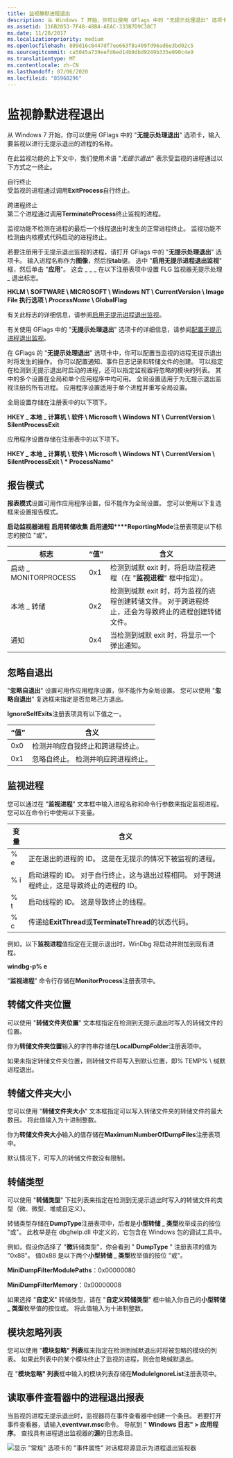 ```yaml
---
title: 监视静默进程退出
description: 从 Windows 7 开始，你可以使用 GFlags 中的 "无提示处理退出" 选项卡，输入要监视以进行无提示退出的进程的名称。
ms.assetid: 116B2053-7F48-48B4-AEAC-333B7D9C38C7
ms.date: 11/28/2017
ms.localizationpriority: medium
ms.openlocfilehash: 809d16c8447df7ee663f8a409fd96ad6e3bd02c5
ms.sourcegitcommit: ca5045a739eefd6ed14b9dbd9249b335e090c4e9
ms.translationtype: MT
ms.contentlocale: zh-CN
ms.lasthandoff: 07/06/2020
ms.locfileid: "85968296"
---
```

# <a name="monitoring-silent-process-exit"></a>监视静默进程退出


从 Windows 7 开始，你可以使用 GFlags 中的 "**无提示处理退出**" 选项卡，输入要监视以进行无提示退出的进程的名称。

在此监视功能的上下文中，我们使用术语 "*无提示退出*" 表示受监视的进程通过以下方式之一终止。

<span id="Self_termination"></span><span id="self_termination"></span><span id="SELF_TERMINATION"></span>自行终止  
受监视的进程通过调用**ExitProcess**自行终止。

<span id="Cross-process_termination"></span><span id="cross-process_termination"></span><span id="CROSS-PROCESS_TERMINATION"></span>跨进程终止  
第二个进程通过调用**TerminateProcess**终止监视的进程。

监视功能不检测在进程的最后一个线程退出时发生的正常进程终止。 监视功能不检测由内核模式代码启动的进程终止。

若要注册用于无提示退出监视的进程，请打开 GFlags 中的 "**无提示处理退出**" 选项卡。 输入进程名称作为**图像**，然后按**tab**键。 选中 "**启用无提示进程退出监视**" 框，然后单击 "**应用**"。 这会 \_ \_ \_ 在以下注册表项中设置 FLG 监视器无提示处理 \_ 退出标志。

**HKLM \\ SOFTWARE \\ MICROSOFT \\ Windows NT \\ CurrentVersion \\ Image File 执行选项 \\ *ProcessName* \\ GlobalFlag**

有关此标志的详细信息，请参阅[启用无提示进程退出监视](enable-silent-process-exit-monitoring.md)。

有关使用 GFlags 中的 "**无提示处理退出**" 选项卡的详细信息，请参阅[配置无提示进程退出监视](setting-and-clearing-flags-for-silent-process-exit.md)。

在 GFlags 的 "**无提示处理退出**" 选项卡中，你可以配置当监视的进程无提示退出时将发生的操作。 你可以配置通知、事件日志记录和转储文件的创建。 可以指定在检测到无提示退出时启动的进程，还可以指定监视器将忽略的模块的列表。 其中的多个设置在全局和单个应用程序中均可用。 全局设置适用于为无提示退出监视注册的所有进程。 应用程序设置适用于单个进程并重写全局设置。

全局设置存储在注册表中的以下项下。

**HKEY \_ 本地 \_ 计算机 \\ 软件 \\ Microsoft \\ Windows NT \\ CurrentVersion \\ SilentProcessExit**

应用程序设置存储在注册表中的以下项下。

**HKEY \_ 本地 \_ 计算机 \\ 软件 \\ Microsoft \\ Windows NT \\ CurrentVersion \\ SilentProcessExit \\ * ProcessName***

## <a name="span-idreporting_modespanspan-idreporting_modespanspan-idreporting_modespanreporting-mode"></a><span id="Reporting_Mode"></span><span id="reporting_mode"></span><span id="REPORTING_MODE"></span>报告模式


**报表模式**设置可用作应用程序设置，但不能作为全局设置。 您可以使用以下复选框来设置报告模式。

**启动监视器进程** 
**启用转储收集** 
**启用通知****ReportingMode**注册表项是以下标志的按位 "或"。

| 标志                   | “值” | 含义                                                                                                                                                                                            |
|------------------------|-------|----------------------------------------------------------------------------------------------------------------------------------------------------------------------------------------------------|
| 启动 \_ MONITORPROCESS | 0x1   | 检测到缄默 exit 时，将启动监视进程（在 "**监视进程**" 框中指定）。                                                                                          |
| 本地 \_ 转储            | 0x2   | 检测到缄默 exit 时，将为监视的进程创建转储文件。 对于跨进程终止，还会为导致终止的进程创建转储文件。 |
| 通知           | 0x4   | 当检测到缄默 exit 时，将显示一个弹出通知。                                                                                                                                  |

 

## <a name="span-idignore_self_exitsspanspan-idignore_self_exitsspanspan-idignore_self_exitsspanignore-self-exits"></a><span id="Ignore_Self_Exits"></span><span id="ignore_self_exits"></span><span id="IGNORE_SELF_EXITS"></span>忽略自退出


"**忽略自退出**" 设置可用作应用程序设置，但不能作为全局设置。 您可以使用 "**忽略自退出**" 复选框来指定是否忽略己方退出。

**IgnoreSelfExits**注册表项具有以下值之一。

| “值” | 含义                                                                    |
|-------|----------------------------------------------------------------------------|
| 0x0   | 检测并响应自我终止和跨进程终止。 |
| 0x1   | 忽略自终止。 检测并响应跨进程终止。  |

 

## <a name="span-idmonitor_processspanspan-idmonitor_processspanspan-idmonitor_processspanmonitor-process"></a><span id="Monitor_Process"></span><span id="monitor_process"></span><span id="MONITOR_PROCESS"></span>监视进程


您可以通过在 "**监视进程**" 文本框中输入进程名称和命令行参数来指定监视进程。 您可以在命令行中使用以下变量。

| 变量 | 含义                                                                                                                                                                                                      |
|----------|--------------------------------------------------------------------------------------------------------------------------------------------------------------------------------------------------------------|
| % e       | 正在退出的进程的 ID。 这是在无提示的情况下被监视的进程。                                                                                                                               |
| % i       | 启动进程的 ID。 对于自行终止，这与退出过程相同。 对于跨进程终止，这是导致终止的进程的 ID。 |
| % t       | 启动线程的 ID。 这是导致终止的线程。                                                                                                                                  |
| % c       | 传递给**ExitThread**或**TerminateThread**的状态代码。                                                                                                                                            |

 

例如，以下**监视进程**值指定在无提示退出时，WinDbg 将启动并附加到现有进程。

**windbg-p% e**

"**监视进程**" 命令行存储在**MonitorProcess**注册表项中。

## <a name="span-iddump_folder_locationspanspan-iddump_folder_locationspanspan-iddump_folder_locationspandump-folder-location"></a><span id="Dump_Folder_Location"></span><span id="dump_folder_location"></span><span id="DUMP_FOLDER_LOCATION"></span>转储文件夹位置


可以使用 "**转储文件夹位置**" 文本框指定在检测到无提示退出时写入的转储文件的位置。

你为**转储文件夹位置**输入的字符串存储在**LocalDumpFolder**注册表项中。

如果未指定转储文件夹位置，则转储文件将写入到默认位置，即% TEMP% \\ 缄默进程退出。

## <a name="span-iddump_folder_sizespanspan-iddump_folder_sizespanspan-iddump_folder_sizespandump-folder-size"></a><span id="Dump_Folder_Size"></span><span id="dump_folder_size"></span><span id="DUMP_FOLDER_SIZE"></span>转储文件夹大小


您可以使用 "**转储文件夹大小**" 文本框指定可以写入转储文件夹的转储文件的最大数目。 将此值输入为十进制整数。

你为**转储文件夹大小**输入的值存储在**MaximumNumberOfDumpFiles**注册表项中。

默认情况下，可写入的转储文件数没有限制。

## <a name="span-iddump_typespanspan-iddump_typespanspan-iddump_typespandump-type"></a><span id="Dump_Type"></span><span id="dump_type"></span><span id="DUMP_TYPE"></span>转储类型


可以使用 "**转储类型**" 下拉列表来指定在检测到无提示退出时写入的转储文件的类型（微、微型、堆或自定义）。

转储类型存储在**DumpType**注册表项中，后者是**小型转储 \_ 类型**枚举成员的按位 "或"。 此枚举是在 dbghelp.dll 中定义的，它包含在 Windows 包的调试工具中。

例如，假设你选择了 "**微**转储类型"，你会看到 " **DumpType** " 注册表项的值为 "0x88"。 值0x88 是以下两个**小型转储 \_ 类型**枚举值的按位 "或"。

**MiniDumpFilterModulePaths**：0x00000080

**MiniDumpFilterMemory**：0x00000008


 

如果选择 "**自定义**" 转储类型，请在 "**自定义转储类型**" 框中输入你自己的**小型转储 \_ 类型**枚举值的按位或。 将此值输入为十进制整数。

## <a name="span-idmodule_ignore_listspanspan-idmodule_ignore_listspanspan-idmodule_ignore_listspanmodule-ignore-list"></a><span id="Module_Ignore_List"></span><span id="module_ignore_list"></span><span id="MODULE_IGNORE_LIST"></span>模块忽略列表


您可以使用 "**模块忽略" 列表**框来指定在检测到缄默退出时将被忽略的模块的列表。 如果此列表中的某个模块终止了监视的进程，则会忽略缄默退出。

在 "**模块忽略" 列表**框中输入的模块列表存储在**ModuleIgnoreList**注册表项中。

## <a name="span-idreading_process_exit_reports_in_event_viewerspanspan-idreading_process_exit_reports_in_event_viewerspanspan-idreading_process_exit_reports_in_event_viewerspanreading-process-exit-reports-in-event-viewer"></a><span id="Reading_Process_Exit_Reports_in_Event_Viewer"></span><span id="reading_process_exit_reports_in_event_viewer"></span><span id="READING_PROCESS_EXIT_REPORTS_IN_EVENT_VIEWER"></span>读取事件查看器中的进程退出报表


当监视的进程无提示退出时，监视器将在事件查看器中创建一个条目。 若要打开事件查看器，请输入**eventvwr.msc**命令。 导航到 " **Windows 日志" &gt; 应用程序**。 查找具有进程退出监视器的**源**的日志条目。

![显示 "常规" 选项卡的 "事件属性" 对话框将源显示为进程退出监视器](images/gflagssilentprocessexit02.png)

 

 






